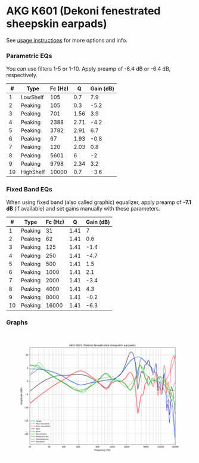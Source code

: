 # AKG K601 (Dekoni fenestrated sheepskin earpads)
See [usage instructions](https://github.com/jaakkopasanen/AutoEq#usage) for more options and info.

### Parametric EQs
You can use filters 1-5 or 1-10. Apply preamp of -6.4 dB or -6.4 dB, respectively.

|   # | Type      |   Fc (Hz) |    Q |   Gain (dB) |
|-----|-----------|-----------|------|-------------|
|   1 | LowShelf  |       105 | 0.7  |         7.9 |
|   2 | Peaking   |       105 | 0.3  |        -5.2 |
|   3 | Peaking   |       701 | 1.56 |         3.9 |
|   4 | Peaking   |      2388 | 2.71 |        -4.2 |
|   5 | Peaking   |      3782 | 2.91 |         6.7 |
|   6 | Peaking   |        67 | 1.93 |        -0.8 |
|   7 | Peaking   |       120 | 2.03 |         0.8 |
|   8 | Peaking   |      5601 | 6    |        -2   |
|   9 | Peaking   |      9798 | 2.34 |         3.2 |
|  10 | HighShelf |     10000 | 0.7  |        -3.6 |

### Fixed Band EQs
When using fixed band (also called graphic) equalizer, apply preamp of **-7.1 dB** (if available) and set gains manually with these parameters.

|   # | Type    |   Fc (Hz) |    Q |   Gain (dB) |
|-----|---------|-----------|------|-------------|
|   1 | Peaking |        31 | 1.41 |         7   |
|   2 | Peaking |        62 | 1.41 |         0.6 |
|   3 | Peaking |       125 | 1.41 |        -1.4 |
|   4 | Peaking |       250 | 1.41 |        -4.7 |
|   5 | Peaking |       500 | 1.41 |         1.5 |
|   6 | Peaking |      1000 | 1.41 |         2.1 |
|   7 | Peaking |      2000 | 1.41 |        -3.4 |
|   8 | Peaking |      4000 | 1.41 |         4.3 |
|   9 | Peaking |      8000 | 1.41 |        -0.2 |
|  10 | Peaking |     16000 | 1.41 |        -6.3 |

### Graphs
![](./AKG%20K601%20(Dekoni%20fenestrated%20sheepskin%20earpads).png)
